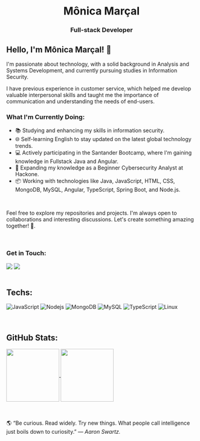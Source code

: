 <h1 align="center">Mônica Marçal</h1>
<h3 align="center">Full-stack Developer</h3>



<p align="left">
  
## Hello, I'm Mônica Marçal! 👋

I'm passionate about technology, with a solid background in Analysis and Systems Development, and currently pursuing studies in Information Security.

I have previous experience in customer service, which helped me develop valuable interpersonal skills and taught me the importance of communication and understanding the needs of end-users.

### What I'm Currently Doing:

- 📚 Studying and enhancing my skills in information security.
- 🌐 Self-learning English to stay updated on the latest global technology trends.
- 💻 Actively participating in the Santander Bootcamp, where I'm gaining knowledge in Fullstack Java and Angular.
- 🚀 Expanding my knowledge as a Beginner Cybersecurity Analyst at Hackone.
- 📦 Working with technologies like Java, JavaScript, HTML, CSS, MongoDB, MySQL, Angular, TypeScript, Spring Boot, and Node.js.

<br>

Feel free to explore my repositories and projects. I'm always open to collaborations and interesting discussions. Let's create something amazing together! 🚀.</p>
<br>


### Get in Touch:
<div align="left">
  <a href = "mailto: monicamarcal93@gmail.com"><img src="https://img.shields.io/badge/-Gmail-%23333?style=for-the-badge&logo=gmail&logoColor=white" target="_blank"></a>
  <a href="https://www.linkedin.com/in/monica-software/" target="_blank"><img src="https://img.shields.io/badge/-LinkedIn-%230077B5?style=for-the-badge&logo=linkedin&logoColor=white" target="_blank"></a>   
</div>
<br>

##  Techs:

![JavaScript](https://img.shields.io/badge/JavaScript-323330?style=for-the-badge&logo=javascript&logoColor=F7DF1E)
![Nodejs](https://img.shields.io/badge/Node.js-43853D?style=for-the-badge&logo=node.js&logoColor=white)
![MongoDB](https://img.shields.io/badge/MongoDB-4EA94B?style=for-the-badge&logo=mongodb&logoColor=white)
![MySQL](https://img.shields.io/badge/MySQL-0b5394?style=for-the-badge&logo=mysql&logoColor=white)
![TypeScript](https://img.shields.io/badge/TypeScript-007ACC?style=for-the-badge&logo=typescript&logoColor=white)
![Linux](https://img.shields.io/badge/Linux-E34F26?style=for-the-badge&logo=linux&logoColor=black)

<br>
 
 ## GitHub Stats: 
 
<div style="display: inline_block", align="left">
  <a href="#">
  <img align="center" height="140"  src="https://github-readme-stats.vercel.app/api?username=monicamarcal&count_private=true&show_icons=true&theme=tokyonight&border_radius=15px">
   </a>
  <a href="#">
 <img align="center" height="140" src="https://github-readme-stats.vercel.app/api/top-langs/?username=monicamarcal&theme=tokyonight&border_radius=15px&layout=compact">
  </a>
</div>

<br />

## 

<div align="left"> 🌎 “Be curious. Read widely. Try new things. What people call intelligence just boils down to curiosity.”
<i> ― Aaron Swartz.</i> </div>






